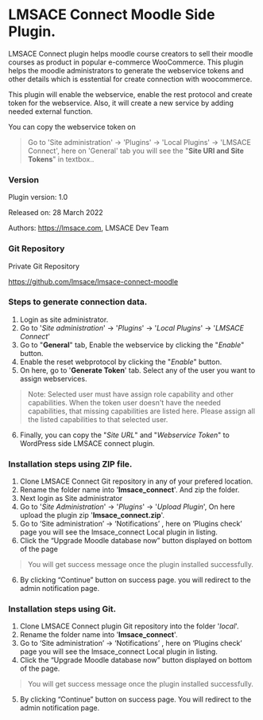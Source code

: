 LMSACE Connect Moodle Side Plugin.
=========================================

LMSACE Connect plugin helps moodle course creators to sell their moodle courses as product in popular e-commerce WooCommerce.
This plugin helps the moodle administrators to generate the webservice tokens and other details which is esstential for create connection with woocommerce.

This plugin will enable the webservice, enable the rest protocol and create token for the webservice.
Also, it will create a new service by adding needed external function.

You can copy the webservice token on
> Go to 'Site administration' -> 'Plugins' -> 'Local Plugins' -> 'LMSACE Connect', here on 'General' tab you will see the "**Site URl and Site Tokens**" in textbox..

### Version

Plugin version: 1.0

Released on: 28 March 2022

Authors: https://lmsace.com, LMSACE Dev Team

### Git Repository

Private Git Repository

https://github.com/lmsace/lmsace-connect-moodle

### Steps to generate connection data.

1. Login as site administrator.
2. Go to '*Site administration*' -> '*Plugins*' -> '*Local Plugins*' -> '*LMSACE Connect*'
3. Go to "**General**" tab, Enable the webservice by clicking the "*Enable*" button.
4. Enable the reset webprotocol by clicking the "*Enable*" button.
5. On here, go to '**Generate Token**' tab. Select any of the user you want to assign webservices.
> Note: Selected user must have assign role capability and other capabilities. When the token user doesn't have the needed capabilities, that missing capabilities are listed here. Please assign all the listed capabilities to that selected user.
6. Finally, you can copy the "*Site URL*" and "*Webservice Token*" to WordPress side LMSACE connect plugin.

### Installation steps using ZIP file.

1. Clone LMSACE Connect Git repository in any of your prefered location.
2. Rename the folder name into '**lmsace_connect**'. And zip the folder.
3. Next login as Site administrator
4. Go to '*Site Administration*' -> '*Plugins*' -> '*Upload Plugin*', On here upload the plugin zip '**lmsace_connect.zip**'.
4. Go to ‘Site administration’ -> ‘Notifications’ , here on ‘Plugins check’ page you will see the lmsace_connect Local plugin in listing.
5. Click the “Upgrade Moodle database now” button displayed on bottom of the page
> You will get success message once the plugin installed successfully.
6. By clicking “Continue” button on success page. you will redirect to the admin notification page.


### Installation steps using Git.

1. Clone LMSACE Connect plugin Git repository into the folder '*local*'.
2. Rename the folder name into '**lmsace_connect**'.
3. Go to ‘Site administration’ -> ‘Notifications’ , here on ‘Plugins check’ page you will see the lmsace_connect Local plugin in listing.
4. Click the “Upgrade Moodle database now” button displayed on bottom of the page.
> You will get success message once the plugin installed successfully.
5. By clicking “Continue” button on success page. You will redirect to the admin notification page.
